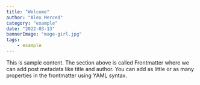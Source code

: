 ```yaml
---
title: "Welcome"
author: "Alex Merced"
category: "example"
date: "2022-03-13"
bannerImage: "mage-girl.jpg"
tags:
    - example
---
```


This is sample content. The section above is called Frontmatter where we can add post metadata like title and author. You can add as little or as many properties in the frontmatter using YAML syntax.